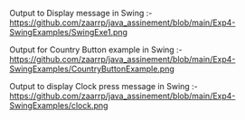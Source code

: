 Output to Display message in Swing :-                
https://github.com/zaarrp/java_assinement/blob/main/Exp4-SwingExamples/SwingExe1.png

Output for Country Button example in Swing :-                                                                            
https://github.com/zaarrp/java_assinement/blob/main/Exp4-SwingExamples/CountryButtonExample.png

Output to display Clock press message in Swing :-                     
https://github.com/zaarrp/java_assinement/blob/main/Exp4-SwingExamples/clock.png

